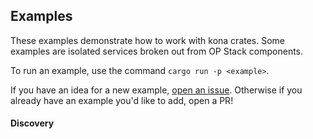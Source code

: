 ## Examples

These examples demonstrate how to work with kona crates.
Some examples are isolated services broken out from OP Stack components.

To run an example, use the command `cargo run -p <example>`.

If you have an idea for a new example, [open an issue][issue].
Otherwise if you already have an example you'd like to add, open a PR!

#### Discovery



<!-- Links -->

[issue]: https://github.com/op-rs/kona/issues/new
